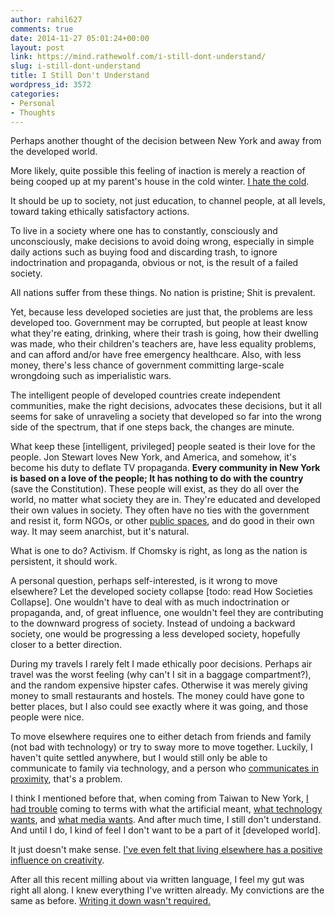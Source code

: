 ```yaml
---
author: rahil627
comments: true
date: 2014-11-27 05:01:24+00:00
layout: post
link: https://mind.rathewolf.com/i-still-dont-understand/
slug: i-still-dont-understand
title: I Still Don't Understand
wordpress_id: 3572
categories:
- Personal
- Thoughts
---
```


Perhaps another thought of the decision between New York and away from the developed world.

More likely, quite possible this feeling of inaction is merely a reaction of being cooped up at my parent's house in the cold winter. [I hate the cold](https://mind.rathewolf.com/the-effects-of-weather).

It should be up to society, not just education, to channel people, at all levels, toward taking ethically satisfactory actions.

To live in a society where one has to constantly, consciously and unconsciously, make decisions to avoid doing wrong, especially in simple daily actions such as buying food and discarding trash, to ignore indoctrination and propaganda, obvious or not, is the result of a failed society.

All nations suffer from these things. No nation is pristine; Shit is prevalent.

Yet, because less developed societies are just that, the problems are less developed too. Government may be corrupted, but people at least know what they're eating, drinking, where their trash is going, how their dwelling was made, who their children's teachers are, have less equality problems, and can afford and/or have free emergency healthcare. Also, with less money, there's less chance of government committing large-scale wrongdoing such as imperialistic wars.

The intelligent people of developed countries create independent communities, make the right decisions, advocates these decisions, but it all seems for sake of unraveling a society that developed so far into the wrong side of the spectrum, that if one steps back, the changes are minute.

What keep these [intelligent, privileged] people seated is their love for the people. Jon Stewart loves New York, and America, and somehow, it's become his duty to deflate TV propaganda. **Every community in New York is based on a love of the people; It has nothing to do with the country** (save the Constitution). These people will exist, as they do all over the world, no matter what society they are in. They're educated and developed their own values in society. They often have no ties with the government and resist it, form NGOs, or other [public spaces](https://mind.rathewolf.com/the-ideal-public-space), and do good in their own way. It may seem anarchist, but it's natural.

What is one to do? Activism. If Chomsky is right, as long as the nation is persistent, it should work.

A personal question, perhaps self-interested, is it wrong to move elsewhere? Let the developed society collapse [todo: read How Societies Collapse]. One wouldn't have to deal with as much indoctrination or propaganda, and, of great influence, one wouldn't feel they are contributing to the downward progress of society. Instead of undoing a backward society, one would be progressing a less developed society, hopefully closer to a better direction.

During my travels I rarely felt I made ethically poor decisions. Perhaps air travel was the worst feeling (why can't I sit in a baggage compartment?), and the random expensive hipster cafes. Otherwise it was merely giving money to small restaurants and hostels. The money could have gone to better places, but I also could see exactly where it was going, and those people were nice.

To move elsewhere requires one to either detach from friends and family (not bad with technology) or try to sway more to move together. Luckily, I haven't quite settled anywhere, but I would still only be able to communicate to family via technology, and a person who [communicates in proximity](https://mind.rathewolf.com/social-life-in-proximity), that's a problem.

I think I mentioned before that, when coming from Taiwan to New York, [I had trouble](https://mind.rathewolf.com/adaptation) coming to terms with what the artificial meant, [what technology wants](https://www.goodreads.com/book/show/7954936-what-technology-wants), and [what media wants](https://mind.rathewolf.com/information-media-and-education). And after much time, I still don't understand. And until I do, I kind of feel I don't want to be a part of it [developed world].

It just doesn't make sense. [I've even felt that living elsewhere has a positive influence on creativity](https://mind.rathewolf.com/creativity-as-organization-from-chaos).

After all this recent milling about via written language, I feel my gut was right all along. I knew everything I've written already. My convictions are the same as before. [Writing it down wasn't required.](https://mind.rathewolf.com/no-more-writing)
